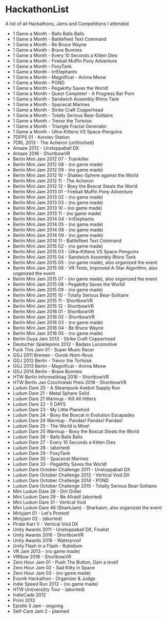 # HackathonList
A list of all Hackathons, Jams and Competitions I attended

* 1 Game a Month - Balls Balls Balls
* 1 Game a Month - Battlefleet Text Command
* 1 Game a Month - Be Bruce Wayne
* 1 Game a Month - Brave Bunnies
* 1 Game a Month - Every 10 Seconds a Kitten Dies
* 1 Game a Month - Fireball Muffin Pony Adventure
* 1 Game a Month - FoxyTank
* 1 Game a Month - IrrElephants
* 1 Game a Month - Magnificat - Anima Meow
* 1 Game a Month - POND
* 1 Game a Month - Pegakitty Saves the World!
* 1 Game a Month - Quest Complete! - A Progress Bar Porn
* 1 Game a Month - Sandwich Assembly Rhino Tank
* 1 Game a Month - Spacecat Marines
* 1 Game a Month - Strike Craft Copperhead
* 1 Game a Month - Totally Serious Bear-Solitaire
* 1 Game a Month - Trevor the Tortoise
* 1 Game a Month - Triangle Fractal Generator
* 1 Game a Month - Ultra-Kittens VS Space-Penguins
* 7DFPS 01 - Korolev Station
* 7DRL 2013 - The Acheron (unfinished)
* Amaze 2012 - Unstoppaball DX
* Amaze 2016 - ShortbowVR
* Berlin Mini Jam 2012 07 - Trainkiller
* Berlin Mini Jam 2012 08 - (no game made)
* Berlin Mini Jam 2012 09 - (no game made)
* Berlin Mini Jam 2012 10 - Shakes-Sphere against the World
* Berlin Mini Jam 2012 11 - The Acheron
* Berlin Mini Jam 2012 12 - Boxy the Boxcat Steals the World
* Berlin Mini Jam 2013 01 - Fireball Muffin Pony Adventure
* Berlin Mini Jam 2013 02 - (no game made)
* Berlin Mini Jam 2013 03 - (no game made)
* Berlin Mini Jam 2013 10 - (no game made)
* Berlin Mini Jam 2013 11 - (no game made)
* Berlin Mini Jam 2014 04 - IrrElephants
* Berlin Mini Jam 2014 05 - (no game made)
* Berlin Mini Jam 2014 08 - (no game made)
* Berlin Mini Jam 2014 09 - (no game made)
* Berlin Mini Jam 2014 11 - Battlefleet Text Command
* Berlin Mini Jam 2015 02 - (no game made)
* Berlin Mini Jam 2015 03 - Ultra-Kittens VS Space-Penguins
* Berlin Mini Jam 2015 04 - Sandwich Assembly Rhino Tank
* Berlin Mini Jam 2015 05 - (no game made), also organized the event
* Berlin Mini Jam 2015 06 - VR-Tests, Improved A-Star Algorithm, also organized the event
* Berlin Mini Jam 2015 07 - (no game made), also organized the event
* Berlin Mini Jam 2015 08 - Pegakitty Saves the World!
* Berlin Mini Jam 2015 09 - (no game made)
* Berlin Mini Jam 2015 10 - Totally Serious Bear-Solitaire
* Berlin Mini Jam 2015 11 - ShortbowVR
* Berlin Mini Jam 2015 12 - ShortbowVR
* Berlin Mini Jam 2016 01 - ShortbowVR
* Berlin Mini Jam 2016 02 - ShortbowVR
* Berlin Mini Jam 2016 03 - (no game made)
* Berlin Mini Jam 2016 04 - Be Bruce Wayne
* Berlin Mini Jam 2016 05 - (no game made)
* Berlin Ouya Jam 2013 - Strike Craft Copperhead
* Deutscher Spielepreis 2012 - Badass Locomotive
* Fuck This Jam 01 - Super Music Racer
* GGJ 2011 Bremen - Ourob-Nom-Rous
* GGJ 2012 Berlin - Trevor the Tortoise
* GGJ 2013 Berlin - Magnificat - Anima Meow
* GGJ 2014 Berlin - Brave Bunnies
* HTW Berlin Informatiktag 2016 - ShortbowVR
* HTW Berlin Jan Czochralski Preis 2016 - ShortbowVR
* Ludum Dare 20 - A Steampunk Axebot Supply Run
* Ludum Dare 21 - Metal Sphere Solid
* Ludum Dare 21 Warmup - Kill All Hitlers
* Ludum Dare 22 - 5 DAYS
* Ludum Dare 23 - My Little Planetoid
* Ludum Dare 24 - Boxy the Boxcat in Evolution Escapades
* Ludum Dare 24 Warmup - Pandas! Pandas! Pandas!
* Ludum Dare 25 - The World is Mine!
* Ludum Dare 25 Warmup - Boxy the Boxcat Steals the World
* Ludum Dare 26 - Balls Balls Balls
* Ludum Dare 27 - Every 10 Seconds a Kitten Dies
* Ludum Dare 28 - (aborted)
* Ludum Dare 29 - FoxyTank
* Ludum Dare 30 - Spacecat Marines
* Ludum Dare 33 - Pegakitty Saves the World!
* Ludum Dare October Challenge 2011 - Unstoppaball DX
* Ludum Dare October Challenge 2012 - Vertical Void DX
* Ludum Dare October Challenge 2014 - POND
* Ludum Dare October Challenge 2015 - Totally Serious Bear-Solitaire
* Mini Ludum Dare 26 - Dirt Driller
* Mini Ludum Dare 29 - Be Afraid! (aborted)
* Mini Ludum Dare 31 - Vertical Void
* Mini Ludum Dare 46 (SharkJam) - Sharkasm, also organized the event
* Molyjam 01 - Let's Protest!
* Molyjam 02 - (aborted)
* Pirate Kart V - Vertical Void DX
* Unity Awards 2011 - Unstoppaball DX, Finalist
* Unity Awards 2016 - ShortbowVR
* Unity Awards 2016 - Waterproof
* Unity Flash in a Flash - Rubidium
* VR Jam 2013 - (no game made)
* VRNow 2016 - ShortbowVR
* Zero Hour Jam 01 - Push The Button, Gain a level!
* Zero Hour Jam 02 - Sad Kitty in Space
* Zero Hour Jam 03 - (no game made)
* Evonik Hackathon - Organizer & Judge
* Indie Speed Run 2012 - (no game made)
* HTW Uni(versi)ty Tour - (aborted)
* IndieCade 2012
* Primi 2012
* Epistle 3 Jam - ongoing
* Self-Care Jam 2 - planned
